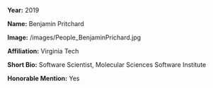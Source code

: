 **Year:** 2019

**Name:** Benjamin Pritchard

**Image:** /images/People_BenjaminPrichard.jpg

**Affiliation:** Virginia Tech

**Short Bio:** Software Scientist, Molecular Sciences Software Institute

**Honorable Mention:** Yes
